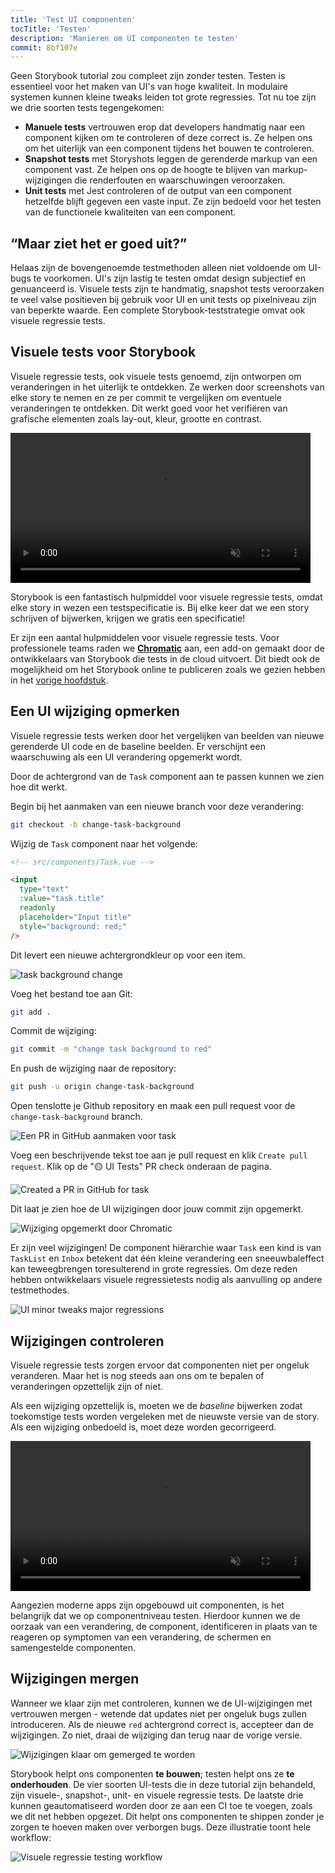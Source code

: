 ```yaml
---
title: 'Test UI componenten'
tocTitle: 'Testen'
description: 'Manieren om UI componenten te testen'
commit: 8bf107e
---
```


Geen Storybook tutorial zou compleet zijn zonder testen. Testen is essentieel voor het maken van UI's van hoge kwaliteit. In modulaire systemen kunnen kleine tweaks leiden tot grote regressies. Tot nu toe zijn we drie soorten tests tegengekomen:

- **Manuele tests** vertrouwen erop dat developers handmatig naar een component kijken om te controleren of deze correct is. Ze helpen ons om het uiterlijk van een component tijdens het bouwen te controleren.
- **Snapshot tests** met Storyshots leggen de gerenderde markup van een component vast. Ze helpen ons op de hoogte te blijven van markup-wijzigingen die renderfouten en waarschuwingen veroorzaken.
- **Unit tests** met Jest controleren of de output van een component hetzelfde blijft gegeven een vaste input. Ze zijn bedoeld voor het testen van de functionele kwaliteiten van een component.

## “Maar ziet het er goed uit?”

Helaas zijn de bovengenoemde testmethoden alleen niet voldoende om UI-bugs te voorkomen. UI's zijn lastig te testen omdat design subjectief en genuanceerd is. Visuele tests zijn te handmatig, snapshot tests veroorzaken te veel valse positieven bij gebruik voor UI en unit tests op pixelniveau zijn van beperkte waarde. Een complete Storybook-teststrategie omvat ook visuele regressie tests.

## Visuele tests voor Storybook

Visuele regressie tests, ook visuele tests genoemd, zijn ontworpen om veranderingen in het uiterlijk te ontdekken. Ze werken door screenshots van elke story te nemen en ze per commit te vergelijken om eventuele veranderingen te ontdekken. Dit werkt goed voor het verifiëren van grafische elementen zoals lay-out, kleur, grootte en contrast.

<video autoPlay muted playsInline loop style="width:480px; margin: 0 auto;">
  <source
    src="/intro-to-storybook/visual-regression-testing.mp4"
    type="video/mp4"
  />
</video>

Storybook is een fantastisch hulpmiddel voor visuele regressie tests, omdat elke story in wezen een testspecificatie is. Bij elke keer dat we een story schrijven of bijwerken, krijgen we gratis een specificatie!

Er zijn een aantal hulpmiddelen voor visuele regressie tests. Voor professionele teams raden we [**Chromatic**](https://www.chromatic.com/) aan, een add-on gemaakt door de ontwikkelaars van Storybook die tests in de cloud uitvoert. Dit biedt ook de mogelijkheid om het Storybook online te publiceren zoals we gezien hebben in het [vorige hoofdstuk](/intro-to-storybook/vue/nl/deploy/).

## Een UI wijziging opmerken

Visuele regressie tests werken door het vergelijken van beelden van nieuwe gerenderde UI code en de baseline beelden. Er verschijnt een waarschuwing als een UI verandering opgemerkt wordt.

Door de achtergrond van de `Task` component aan te passen kunnen we zien hoe dit werkt.

Begin bij het aanmaken van een nieuwe branch voor deze verandering:

```bash
git checkout -b change-task-background
```

Wijzig de `Task` component naar het volgende:

```html
<!-- src/components/Task.vue -->

<input
  type="text"
  :value="task.title"
  readonly
  placeholder="Input title"
  style="background: red;"
/>
```
Dit levert een nieuwe achtergrondkleur op voor een item.

![task background change](/intro-to-storybook/chromatic-task-change.png)

Voeg het bestand toe aan Git:

```bash
git add .
```

Commit de wijziging:

```bash
git commit -m "change task background to red"
```

En push de wijziging naar de repository:

```bash
git push -u origin change-task-background
```
Open tenslotte je Github repository en maak een pull request voor de `change-task-background` branch.

![Een PR in GitHub aanmaken voor task](/github/pull-request-background.png)

Voeg een beschrijvende tekst toe aan je pull request en klik `Create pull request`. Klik op de "🟡 UI Tests" PR check onderaan de pagina.

![Created a PR in GitHub for task](/github/pull-request-background-ok.png)

Dit laat je zien hoe de UI wijzigingen door jouw commit zijn opgemerkt.

![Wijziging opgemerkt door Chromatic](/intro-to-storybook/chromatic-catch-changes.png)

Er zijn veel wijzigingen! De component hiërarchie waar `Task` een kind is van `TaskList` en `Inbox` betekent dat één kleine verandering een sneeuwbaleffect kan teweegbrengen toresulterend in grote regressies. Om deze reden hebben ontwikkelaars visuele regressietests nodig als aanvulling op andere testmethodes.

![UI minor tweaks major regressions](/intro-to-storybook/minor-major-regressions.gif)

## Wijzigingen controleren

Visuele regressie tests zorgen ervoor dat componenten niet per ongeluk veranderen. Maar het is nog steeds aan ons om te bepalen of veranderingen opzettelijk zijn of niet.

Als een wijziging opzettelijk is, moeten we de _baseline_ bijwerken zodat toekomstige tests worden vergeleken met de nieuwste versie van de story. Als een wijziging onbedoeld is, moet deze worden gecorrigeerd.

<video autoPlay muted playsInline loop style="width:480px; margin: 0 auto;">
  <source
    src="/intro-to-storybook/website-workflow-review-merge-optimized.mp4"
    type="video/mp4"
  />
</video>

Aangezien moderne apps zijn opgebouwd uit componenten, is het belangrijk dat we op componentniveau testen. Hierdoor kunnen we de oorzaak van een verandering, de component, identificeren in plaats van te reageren op symptomen van een verandering, de schermen en samengestelde componenten.

## Wijzigingen mergen

Wanneer we klaar zijn met controleren, kunnen we de UI-wijzigingen met vertrouwen mergen - wetende dat updates niet per ongeluk bugs zullen introduceren. Als de nieuwe `red` achtergrond correct is, accepteer dan de wijzigingen. Zo niet, draai de wijziging dan terug naar de vorige versie.

![Wijzigingen klaar om gemerged te worden](/intro-to-storybook/chromatic-review-finished.png)

Storybook helpt ons componenten **te bouwen**; testen helpt ons ze **te onderhouden**. De vier soorten UI-tests die in deze tutorial zijn behandeld, zijn visuele-, snapshot-, unit- en visuele regressie tests. De laatste drie kunnen geautomatiseerd worden door ze aan een CI toe te voegen, zoals we dit net hebben opgezet. Dit helpt ons componenten te shippen zonder je zorgen te hoeven maken over verborgen bugs. Deze illustratie toont hele workflow:

![Visuele regressie testing workflow](/intro-to-storybook/cdd-review-workflow.png)
